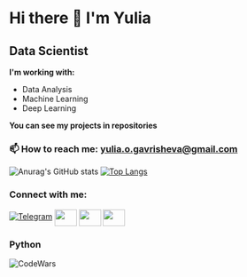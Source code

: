 # Hi there 👋 I'm Yulia
## Data Scientist
**I'm working with:**
 - Data Analysis
 - Machine Learning
 - Deep Learning

**You can see my projects in repositories** 

### 📫 How to reach me: yulia.o.gavrisheva@gmail.com
![Anurag's GitHub stats](https://github-readme-stats.vercel.app/api?username=YuliaGavrisheva&theme=radical&show_icons=true)
[![Top Langs](https://github-readme-stats.vercel.app/api/top-langs/?username=YuliaGavrisheva&layout=compact)](https://github.com/YuliaGavrisheva/github-readme-stats)
<h3 align="left">Connect with me:</h3>
<p align="left">
  
[![Telegram](https://img.shields.io/badge/Telegram-2CA5E0?style=for-the-badge&logo=telegram&logoColor=white)](https://t.me/YuliaKulik)
<a href="https://vk.com/kulichok" target="blank"><img align="center" src="https://cdn.jsdelivr.net/npm/simple-icons@3.0.1/icons/facebook.svg" alt="" height="30" width="40" /></a>
<a href="https://www.instagram.com/kulichok_" target="blank"><img align="center" src="https://cdn.jsdelivr.net/npm/simple-icons@3.0.1/icons/instagram.svg" alt="" height="30" width="40" /></a>
<a href="https://www.kaggle.com/yuliagavrisheva" target="blank"><img align="center" src="https://cdn.jsdelivr.net/npm/simple-icons@3.0.1/icons/linkedin.svg" alt="" height="30" width="40" /></a>
</p>

### Python 
![CodeWars](https://www.codewars.com/users/Yulia%20Gavrisheva/badges/large)
